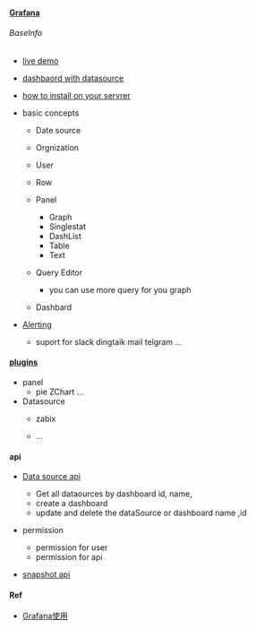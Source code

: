 #### [Grafana](https://grafana.com/)

###### BaseInfo
* [live demo](https://play.grafana.org/) 
* [dashbaord with datasource](https://grafana.com/dashboards)
    
* [how to install on your servrer](http://docs.grafana.org/)
* basic concepts
    * Date source
    * Orgnization
    * User 
    * Row
    * Panel 
        * Graph
        * Singlestat
        * DashList
        * Table
        * Text
        
    * Query Editor
        * you can use more query for you graph
        
    * Dashbard
* [Alerting](http://docs.grafana.org/alerting/notifications/)
    * suport for slack dingtaik mail telgram ...

#### [plugins](https://grafana.com/plugins?type=panel)
* panel
    * pie ZChart
    ...
* Datasource
    * zabix
    
    * ...
#### api
* [Data source api](http://docs.grafana.org/http_api/data_source/)
    * Get all dataources by dashboard id, name,
    * create a dashboard
    * update and delete the dataSource or dashboard name ,id
    
* permission
    * permission for user
    * permission for api
    
* [snapshot api](http://docs.grafana.org/http_api/snapshot/)


#### Ref

* [Grafana使用](https://kiswo.com/article/1021)
